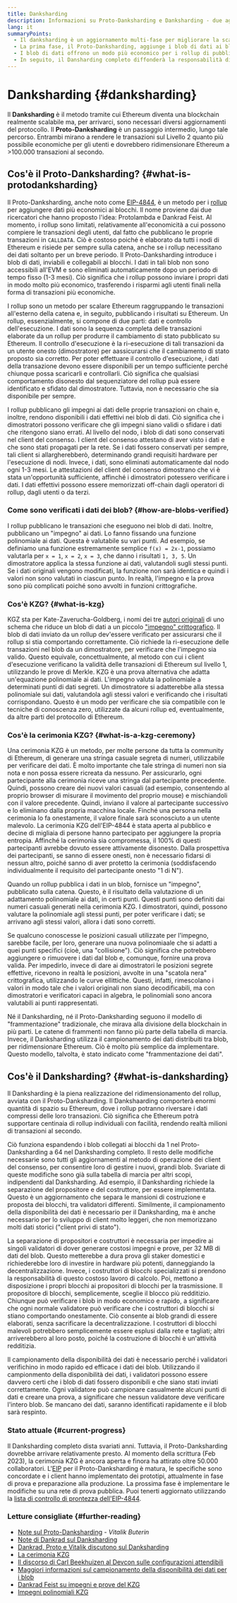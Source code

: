 ```yaml
---
title: Danksharding
description: Informazioni su Proto-Danksharding e Danksharding - due aggiornamenti sequenziali per scalare Ethereum.
lang: it
summaryPoints:
  - Il danksharding è un aggiornamento multi-fase per migliorare la scalabilità e la capacità di Ethereum.
  - La prima fase, il Proto-Danksharding, aggiunge i blob di dati ai blocchi
  - I blob di dati offrono un modo più economico per i rollup di pubblicare i dati su Ethereum, tali costi possono essere trasferiti agli utenti sotto forma di commissioni di transazione inferiori.
  - In seguito, il Dansharding completo diffonderà la responsabilità di verificare i blob di dati tra i sottoinsiemi di nodi, ridimensionando ulteriormente Ethereum, a oltre 100.000 transazioni al secondo.
---
```


# Danksharding {#danksharding}

Il **Danksharding** è il metodo tramite cui Ethereum diventa una blockchain realmente scalabile ma, per arrivarci, sono necessari diversi aggiornamenti del protocollo. Il **Proto-Danksharding** è un passaggio intermedio, lungo tale percorso. Entrambi mirano a rendere le transazioni sul Livello 2 quanto più possibile economiche per gli utenti e dovrebbero ridimensionare Ethereum a >100.000 transazioni al secondo.

## Cos'è il Proto-Danksharding? {#what-is-protodanksharding}

Il Proto-Danksharding, anche noto come [EIP-4844](https://eips.ethereum.org/EIPS/eip-4844), è un metodo per i [rollup](/layer2/#rollups) per aggiungere dati più economici ai blocchi. Il nome proviene dai due ricercatori che hanno proposto l'idea: Protolambda e Dankrad Feist. Al momento, i rollup sono limitati, relativamente all'economicità a cui possono compiere le transazioni degli utenti, dal fatto che pubblicano le proprie transazioni in `CALLDATA`. Ciò è costoso poiché è elaborato da tutti i nodi di Ethereum e risiede per sempre sulla catena, anche se i rollup necessitano dei dati soltanto per un breve periodo. Il Proto-Danksharding introduce i blob di dati, inviabili e collegabili ai blocchi. I dati in tali blob non sono accessibili all'EVM e sono eliminati automaticamente dopo un periodo di tempo fisso (1-3 mesi). Ciò significa che i rollup possono inviare i propri dati in modo molto più economico, trasferendo i risparmi agli utenti finali nella forma di transazioni più economiche.

<ExpandableCard title="Perché i blob rendono i rollup più economici?" eventCategory="/roadmap/danksharding" eventName="clicked why do blocks make rollups cheaper?">

I rollup sono un metodo per scalare Ethereum raggruppando le transazioni all'esterno della catena e, in seguito, pubblicando i risultati su Ethereum. Un rollup, essenzialmente, si compone di due parti: dati e controllo dell'esecuzione. I dati sono la sequenza completa delle transazioni elaborate da un rollup per produrre il cambiamento di stato pubblicato su Ethereum. Il controllo d'esecuzione è la ri-esecuzione di tali transazioni da un utente onesto (dimostratore) per aassicurarsi che il cambiamento di stato proposto sia corretto. Per poter effettuare il controllo d'esecuzione, i dati della transazione devono essere disponibili per un tempo sufficiente perché chiunque possa scaricarli e controllarli. Ciò significa che qualsiasi comportamento disonesto dal sequenziatore del rollup puà essere identificato e sfidato dal dimostratore. Tuttavia, non è necessario che sia disponibile per sempre.

</ExpandableCard>

<ExpandableCard title="Perché va bene eliminare i dati del blob?" eventCategory="/roadmap/danksharding" eventName="clicked why is it OK to delete the blob data?">

I rollup pubblicano gli impegni ai dati delle proprie transazioni on chain e, inoltre, rendono disponibili i dati effettivi nei blob di dati. Ciò significa che i dimostratori possono verificare che gli impegni siano validi o sfidare i dati che ritengono siano errati. Al livello del nodo, i blob di dati sono conservati nel client del consenso. I client del consenso attestano di aver visto i dati e che sono stati propagati per la rete. Se i dati fossero conservati per sempre, tali client si allargherebberò, determinando grandi requisiti hardware per l'esecuzione di nodi. Invece, i dati, sono eliminati automaticamente dal nodo ogni 1-3 mesi. Le attestazioni del client del consenso dimostrano che vi è stata un'opportunità sufficiente, affinché i dimostratori potessero verificare i dati. I dati effettivi possono essere memorizzati off-chain dagli operatori di rollup, dagli utenti o da terzi.

</ExpandableCard>

### Come sono verificati i dati dei blob? {#how-are-blobs-verified}

I rollup pubblicano le transazioni che eseguono nei blob di dati. Inoltre, pubblicano un "impegno" ai dati. Lo fanno fissando una funzione polinomiale ai dati. Questa è valutabile su vari punti. Ad esempio, se definiamo una funzione estremamente semplice `f(x) = 2x-1`, possiamo valutarla per `x = 1`, `x = 2`, `x = 3`, che danno i risultati `1, 3, 5`. Un dimostratore applica la stessa funzione ai dati, valutandoli sugli stessi punti. Se i dati originali vengono modificati, la funzione non sarà identica e quindi i valori non sono valutati in ciascun punto. In realtà, l'impegno e la prova sono più complicati poiché sono avvolti in funzioni crittografiche.

### Cos'è KZG? {#what-is-kzg}

KGZ sta per Kate-Zaverucha-Goldberg, i nomi dei tre [autori originali](https://link.springer.com/chapter/10.1007/978-3-642-17373-8_11) di uno schema che riduce un blob di dati a un piccolo ["impegno" crittografico](https://dankradfeist.de/ethereum/2020/06/16/kate-polynomial-commitments.html). Il blob di dati inviato da un rollup dev'essere verificato per assicurarsi che il rollup si stia comportando correttamente. Ciò richiede la ri-esecuzione delle transazioni nel blob da un dimostratore, per verificare che l'impegno sia valido. Questo equivale, concettualmente, al metodo con cui i client d'esecuzione verificano la validità delle transazioni di Ethereum sul livello 1, utilizzando le prove di Merkle. KZG è una prova alternativa che adatta un'equazione polinomiale ai dati. L'impegno valuta la polinomiale a determinati punti di dati segreti. Un dimostratore si adatterebbe alla stessa polinomiale sui dati, valutandola agli stessi valori e verificando che i risultati corrispondano. Questo è un modo per verificare che sia compatibile con le tecniche di conoscenza zero, utilizzate da alcuni rollup ed, eventualmente, da altre parti del protocollo di Ethereum.

### Cos'è la cerimonia KZG? {#what-is-a-kzg-ceremony}

Una cerimonia KZG è un metodo, per molte persone da tutta la community di Ethereum, di generare una stringa casuale segreta di numeri, utilizzabile per verificare dei dati. È molto importante che tale stringa di numeri non sia nota e non possa essere ricreata da nessuno. Per assicurarlo, ogni partecipante alla cerimonia riceve una stringa dal partecipante precedente. Quindi, possono creare dei nuovi valori casuali (ad esempio, consentendo al proprio browser di misurare il movimento del proprio mouse) e mischiandoli con il valore precedente. Quindi, inviano il valore al partecipante successivo e lo eliminano dalla propria macchina locale. Finché una persona nella cerimonia lo fa onestamente, il valore finale sarà sconosciuto a un utente malevolo. La cerimonia KZG dell'EIP-4844 è stata aperta al pubblico e decine di migliaia di persone hanno partecipato per aggiungere la propria entropia. Affinché la cerimonia sia compromessa, il 100% di questi partecipanti avrebbe dovuto essere attivamente disonesto. Dalla prospettiva dei partecipanti, se sanno di essere onesti, non è necessario fidarsi di nessun altro, poiché sanno di aver protetto la cerimonia (soddisfacendo individualmente il requisito del partecipante onesto "1 di N").

<ExpandableCard title="Per cosa si utilizza il numero casuale dalla cerimonia KZG?" eventCategory="/roadmap/danksharding" eventName="clicked why is the random number from the KZG ceremony used for?">

Quando un rollup pubblica i dati in un blob, fornisce un "impegno", pubblicato sulla catena. Questo, è il risultato della valutazione di un adattamento polinomiale ai dati, in certi punti. Questi punti sono definiti dai numeri casuali generati nella cerimonia KZG. I dimostratori, quindi, possono valutare la polinomiale agli stessi punti, per poter verificare i dati; se arrivano agli stessi valori, allora i dati sono corretti.

</ExpandableCard>

<ExpandableCard title="Perché i dati casuali KZG devono rimanere segreti?" eventCategory="/roadmap/danksharding" eventName="clicked why does the KZG random data have to stay secret?">

Se qualcuno conoscesse le posizioni casuali utilizzate per l'impegno, sarebbe facile, per loro, generare una nuova polinomiaale che si adatti a quei punti specifici (cioè, una "collisione"). Ciò significa che potrebbero aggiungere o rimuovere i dati dal blob e, comunque, fornire una prova valida. Per impedirlo, invece di dare ai dimostratori le posizioni segrete effettive, ricevono in realtà le posizioni, avvolte in una "scatola nera" crittografica, utilizzando le curve ellittiche. Questi, infatti, rimescolano i valori in modo tale che i valori originali non siano decodificabili, ma con dimostratori e verificatori capaci in algebra, le polinomiali sono ancora valutabili ai punti rappresentati.

</ExpandableCard>

<InfoBanner isWarning mb={8}>
  Né il Danksharding, né il Proto-Danksharding seguono il modello di "frammentazione" tradizionale, che mirava alla divisione della blockchain in più parti. Le catene di frammenti non fanno più parte della tabella di marcia. Invece, il Danksharding utilizza il campionamento dei dati distribuiti tra blob, per ridimensionare Ethereum. Ciò è molto più semplice da implementare. Questo modello, talvolta, è stato indicato come "frammentazione dei dati".
</InfoBanner>

## Cos'è il Danksharding? {#what-is-danksharding}

Il Danksharding è la piena realizzazione del ridimensionamento del rollup, avviata con il Proto-Danksharding. Il Dankshaarding comporterà enormi quantità di spazio su Ethereum, dove i rollup potranno riversare i dati compressi delle loro transazioni. Ciò significa che Ethereum potrà supportare centinaia di rollup individuali con facilità, rendendo realtà milioni di transazioni al secondo.

Ciò funziona espandendo i blob collegati ai blocchi da 1 nel Proto-Danksharding a 64 nel Danksharding completo. Il resto delle modifiche necessarie sono tutti gli aggiornamenti al metodo di operazione dei client del consenso, per consentire loro di gestire i nuovi, grandi blob. Svariate di queste modifiche sono già sulla tabella di marcia per altri scopi, indipendenti dal Danksharding. Ad esempio, il Danksharding richiede la separazione del propositore e del costruttore, per essere implementata. Questo è un aggiornamento che separa le mansioni di costruzione e proposta dei blocchi, tra validatori differenti. Similmente, il campionamento della disponibilità dei dati è necessario per il Danksharding, ma è anche necessario per lo sviluppo di client molto leggeri, che non memorizzano molti dati storici ("client privi di stato").

<ExpandableCard title="Perché il Danksharding richiede la separazione di propositori e costruttori?" eventCategory="/roadmap/danksharding" eventName="clicked why does danksharding require proposer-builder separation?">

La separazione di propositori e costruttori è necessaria per impedire ai singoli validatori di dover generare costosi impegni e prove, per 32 MB di dati del blob. Questo metterebbe a dura prova gli staker domestici e richiederebbe loro di investire in hardware più potenti, danneggiando la decentralizzazione. Invece, i costruttori di blocchi specializzati si prendono la responsabilità di questo costoso lavoro di calcolo. Poi, mettono a disposizione i propri blocchi ai propositori di blocchi per la trasmissione. Il propositore di blocchi, semplicemente, sceglie il blocco più redditizio. Chiunque può verificare i blob in modo economico e rapido, a significare che ogni normale validatore può verificare che i costruttori di blocchi si stiano comportando onestamente. Ciò consente ai blob grandi di essere elaborati, senza sacrificare la decentralizzazione. I costruttori di blocchi malevoli potrebbero semplicemente essere esplusi dalla rete e tagliati; altri arriverebbero al loro posto, poiché la costruzione di blocchi è un'attività redditizia.

</ExpandableCard>

<ExpandableCard title="Perché il Danksharding richiede il campionamento della disponibilità dei dati?" eventCateogry="/roadmap/danksharding" eventName="clicked why does danksharding require data availability sampling?">

Il campionamento della disponibilità dei dati è necessario perché i validatori verifichino in modo rapido ed efficace i dati dei blob. Utilizzando il campionmento della disponibilità dei dati, i validatori possono essere davvero certi che i blob di dati fossero disponibili e che siano stati inviati correttamente. Ogni validatore può campionare casualmente alcuni punti di dati e creare una prova, a significare che nessun validatore deve verificare l'intero blob. Se mancano dei dati, saranno identificati rapidamente e il blob sarà respinto.

</ExpandableCard>

### Stato attuale {#current-progress}

Il Danksharding completo dista svariati anni. Tuttavia, il Proto-Danksharding dovrebbe arrivare relativamente presto. Al momento della scrittura (Feb 2023), la cerimonia KZG è ancora aperta e finora ha attirato oltre 50.000 collaboratori. L'[EIP](https://eips.ethereum.org/EIPS/eip-4844) per il Proto-Danksharding è matura, le specifiche sono concordate e i client hanno implementato dei prototipi, attualmente in fase di prova e preparazione alla produzione. La prossima fase è implementare le modifiche su una rete di prova pubblica. Puoi tenerti aggiornato utilizzando la [lista di controllo di prontezza dell'EIP-4844](https://github.com/ethereum/pm/blob/master/Breakout-Room/4844-readiness-checklist.md#client-implementation-status).

### Letture consigliate {#further-reading}

- [Note sul Proto-Danksharding](https://notes.ethereum.org/@vbuterin/proto_danksharding_faq) - _Vitalik Buterin_
- [Note di Dankrad sul Danksharding](https://notes.ethereum.org/@dankrad/new_sharding)
- [Dankrad, Proto e Vitalik discutono sul Danksharding](https://www.youtube.com/watch?v=N5p0TB77flM)
- [La cerimonia KZG](https://ceremony.ethereum.org/)
- [Il discorso di Carl Beekhuizen al Devcon sulle configurazioni attendibili](https://archive.devcon.org/archive/watch/6/the-kzg-ceremony-or-how-i-learnt-to-stop-worrying-and-love-trusted-setups/?tab=YouTube)
- [Maggiori informazioni sul campionamento della disponibilità dei dati per i blob](https://hackmd.io/@vbuterin/sharding_proposal#ELI5-data-availability-sampling)
- [Dankrad Feist su impegni e prove del KZG](https://youtu.be/8L2C6RDMV9Q)
- [Impegni polinomiali KZG](https://dankradfeist.de/ethereum/2020/06/16/kate-polynomial-commitments.html)
